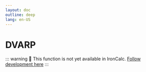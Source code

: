 ```yaml
---
layout: doc
outline: deep
lang: en-US
---
```


# DVARP

::: warning
🚧 This function is not yet available in IronCalc.
[Follow development here](https://github.com/ironcalc/IronCalc/labels/Functions)
:::